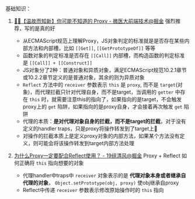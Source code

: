 基础知识：

1. [🚀🚀【温故而知新】你可能不知道的 Proxy - 微医大前端技术@掘金](https://juejin.cn/post/7114845886122819621) 强烈推荐，写的是真的好

   - 从ECMAScript规范上理解Proxy，JS对象判定的标准就是是否存在某些内部方法和内部槽，比如 `[[Get]]`, `[[GetPrototypeOf]]` 等等
   - 函数对象的判定标准是否存在 `[[Call]]` 内部槽，而构造函数的判定标准是 `[[Call]] + [[Construct]]`
   - JS对象分了2种：普通对象和异质对象，满足ECMAScript规范10.2.1章节或10.2.2章节定义的是普通对象，其余的则为异质对象
   - `Reflect` 方法中的 `receiver` 参数表示 `this` 是 `proxy`, 而不是 `target`(对象)，而代理拦截只针对代理自身，而不是target，当调用的 `getter` 中存在 `this` 时，就需要注意this的指向了，如果指向的是target，不会触发proxy上的 `get` 陷阱，如果指向的是proxy自身，才会接着再次触发 `get` 陷阱
   - 代理的本质：**是对代理对象自身的拦截，而不是target的拦截**，对于没有定义的handler traps，只是proxy将操作转发到了target上🤩
   - 对操作的拦截本质上是定义proxy对象的内部方法，如果某个方法没有定义，则可能会将该操作转发到target内部方法处理

2. [为什么Proxy一定要配合Reflect使用？ - 19组清风@掘金](https://juejin.cn/post/7080916820353351688) Proxy + Reflect 如何正确将 `this` 指向想要的对象

   - 代理handler中traps中 `receiver` 对象表示的是 **代理对象本身或者继承自代理的对象**， `Object.setPrototype(obj, proxy)` 使obj继承自proxy
   - Reflect中传递 `receiver` 参数表示修改原始操作时的 `this` 指向

   

